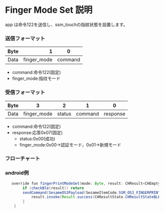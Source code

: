 # Finger Mode Set 説明
app は命令122を送信し、ssm_touchの指紋状態を設置します。
### 送信フォーマット

|  Byte  |  1|    0    |
|:------:|----:|:-------:|
| Data   | finger_mode| command |

- command:命令122(固定)
- finger_mode:指纹モード




### 受信フォーマット

| Byte  |          3    | 2   |     1     |     0      |
|:---:|:-----------:|:------:|:----:|:---------:|
| Data | finger_mode | status | command |response   |
- command:命令122(固定)
- response:応答0x07(固定)
  - status:0x00(成功) 
  - finger_mode:0x00->認証モード，0x01->新規モード 



### フローチャート
<!-- ![icon](finger_model_set.svg) -->





### android例
``` java
   override fun fingerPrintModeSet(mode: Byte, result: CHResult<CHEmpty>) {
        if (checkBle(result)) return
        sendCommand(SesameOS3Payload(SesameItemCode.SSM_OS3_FINGERPRINT_MODE_SET.value, byteArrayOf(mode))) {
            result.invoke(Result.success(CHResultState.CHResultStateBLE(CHEmpty())))
        }
    }

```
